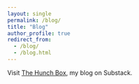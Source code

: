 ```yaml
---
layout: single
permalink: /blog/
title: "Blog"
author_profile: true
redirect_from: 
  - /blog/
  - /blog.html
---
```


Visit [The Hunch Box](https://hunchbox.substack.com/), my blog on Substack.
